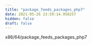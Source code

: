 ```yaml
---
title: "package_feeds_packages_php7"
date: 2021-05-26 23:59:14.958257
hidden: false
draft: false
---
```


x86/64/package_feeds_packages_php7

